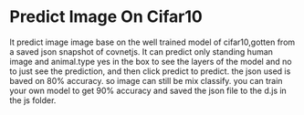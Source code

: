# Predict Image On Cifar10

 It predict image image base on the well trained model of cifar10,gotten from a saved json snapshot of covnetjs. It can predict only standing human image and animal.type yes in the box to see the layers of the model and no to just see the prediction, and then click predict to predict. the json used is baved on 80% accuracy. so image can still be mix classify. you can train your own model to get 90% accuracy and saved the json file to the d.js in the js folder.